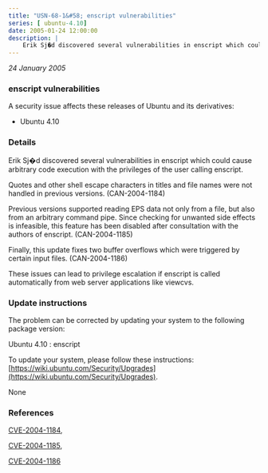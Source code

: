 ```yaml
---
title: "USN-68-1&#58; enscript vulnerabilities"
series: [ ubuntu-4.10]
date: 2005-01-24 12:00:00
description: |
    Erik Sj�d discovered several vulnerabilities in enscript which could cause arbitrary code execution with the privileges of the user calling enscript.
--- 
```

 
 

*24 January 2005*

### enscript vulnerabilities

A security issue affects these releases of Ubuntu and its derivatives:

* Ubuntu 4.10

### Details

Erik Sj�d discovered several vulnerabilities in enscript which could cause arbitrary code execution with the privileges of the user calling enscript.

Quotes and other shell escape characters in titles and file names were not handled in previous versions. (CAN-2004-1184)

Previous versions supported reading EPS data not only from a file, but also from an arbitrary command pipe. Since checking for unwanted side effects is infeasible, this feature has been disabled after consultation with the authors of enscript. (CAN-2004-1185)

Finally, this update fixes two buffer overflows which were triggered by certain input files. (CAN-2004-1186)

These issues can lead to privilege escalation if enscript is called automatically from web server applications like viewcvs.

### Update instructions

The problem can be corrected by updating your system to the following package version:

Ubuntu 4.10
 : enscript 

To update your system, please follow these instructions: [https://wiki.ubuntu.com/Security/Upgrades](https://wiki.ubuntu.com/Security/Upgrades).

None

### References

 
 [CVE-2004-1184](http://people.ubuntu.com/~ubuntu-security/cve/CVE-2004-1184), 

 [CVE-2004-1185](http://people.ubuntu.com/~ubuntu-security/cve/CVE-2004-1185), 

 [CVE-2004-1186](http://people.ubuntu.com/~ubuntu-security/cve/CVE-2004-1186)
 

